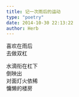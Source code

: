 ```yaml
---  
title: 记一次雨后的运动  
type: "poetry"  
date: 2014-10-30 22:13:22  
author: Herb  
---  
```

喜欢在雨后  
去做双杠  

水滴衔在杠下  
倒映出  
对面灯火依稀  
慵懒的楼房  
